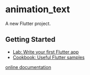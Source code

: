 # animation_text

A new Flutter project.

## Getting Started


- [Lab: Write your first Flutter app](https://docs.flutter.dev/get-started/codelab)
- [Cookbook: Useful Flutter samples](https://docs.flutter.dev/cookbook)

[online documentation](https://docs.flutter.dev/)
